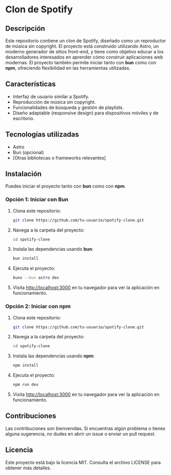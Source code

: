 
# Clon de Spotify

## Descripción

Este repositorio contiene un clon de Spotify, diseñado como un reproductor de música sin copyright. El proyecto está construido utilizando Astro, un moderno generador de sitios front-end, y tiene como objetivo educar a los desarrolladores interesados en aprender cómo construir aplicaciones web modernas. El proyecto también permite iniciar tanto con **bun** como con **npm**, ofreciendo flexibilidad en las herramientas utilizadas.

## Características

- Interfaz de usuario similar a Spotify.
- Reproducción de música sin copyright.
- Funcionalidades de búsqueda y gestión de playlists.
- Diseño adaptable (responsive design) para dispositivos móviles y de escritorio.

## Tecnologías utilizadas

- Astro
- Bun (opcional)
- [Otras bibliotecas o frameworks relevantes]

## Instalación

Puedes iniciar el proyecto tanto con **bun** como con **npm**.

### Opción 1: Iniciar con Bun

1. Clona este repositorio:
   ```bash
   git clone https://github.com/tu-usuario/spotify-clone.git
   ```

2. Navega a la carpeta del proyecto:
   ```bash
   cd spotify-clone
   ```

3. Instala las dependencias usando **bun**:
   ```bash
   bun install
   ```

4. Ejecuta el proyecto:
   ```bash
   bunx --bun astro dev
   ```

5. Visita [http://localhost:3000](http://localhost:3000) en tu navegador para ver la aplicación en funcionamiento.

### Opción 2: Iniciar con npm

1. Clona este repositorio:
   ```bash
   git clone https://github.com/tu-usuario/spotify-clone.git
   ```

2. Navega a la carpeta del proyecto:
   ```bash
   cd spotify-clone
   ```

3. Instala las dependencias usando **npm**:
   ```bash
   npm install
   ```

4. Ejecuta el proyecto:
   ```bash
   npm run dev
   ```

5. Visita [http://localhost:3000](http://localhost:3000) en tu navegador para ver la aplicación en funcionamiento.

## Contribuciones

Las contribuciones son bienvenidas. Si encuentras algún problema o tienes alguna sugerencia, no dudes en abrir un issue o enviar un pull request.

## Licencia

Este proyecto está bajo la licencia MIT. Consulta el archivo LICENSE para obtener más detalles.